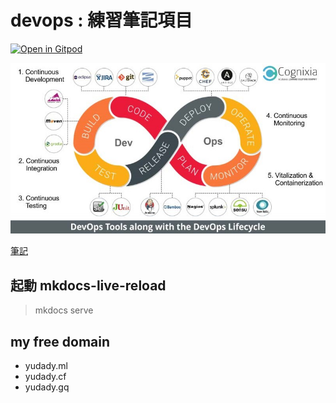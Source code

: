 # devops : 練習筆記項目

[![Open in Gitpod](https://gitpod.io/button/open-in-gitpod.svg)](https://gitpod.io/#https://github.com/yudady/yudady.github.io)


![devops](./images/DevOps-Lifecycle.jpg)

[筆記](https://yudady.github.io/)

## 起動 mkdocs-live-reload

> mkdocs serve

## my free domain

* yudady.ml
* yudady.cf
* yudady.gq



